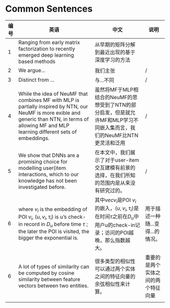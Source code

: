 # Common Sentences

|编号|英语|中文|说明|
|---|---|---|---|
|1|Ranging from early matrix factorization to recently emerged deep learning based methods|从早期的矩阵分解到最近出现的基于深度学习的方法||
|2|We argue...|我们主张|/|
|3|Distinct from ...|与...不同|/|
|4|While the idea of NeuMF that combines MF with MLP is partially inspired by NTN, our NeuMF is more  exible and generic than NTN, in terms of allowing MF and MLP learning different sets of embeddings.|虽然将MF于MLP相结合的NeuMF的思想受到了NTN的部分启发，但是就允许MF和MLP学习不同嵌入集而言，我们的NeuMF比NTN更灵活和泛用|/|
|5|We show that DNNs are a promising choice for modelling user{item interactions, which to our knowledge has not been investigated before.|在本文中，我们展示了对于user-item交互建模有前景的选择，在我们所知的范围内是从来没有研究过的。|/|
|6|where $v_i$ is the embedding of POI $v_i$, $(u,v_i,\tau_i)$ is u’s check-in record in $D_u$ before time $\tau$ ; the later the POI is visited, the bigger the exponential is.|其中$vec{v}_i$是POI $v_i$的嵌入，$(u,v_i,\tau_i)$是在时间$\tau$之前在$D_u$中用户u的check-in记录；访问的POI越晚，那么指数越大。|用于描述一种随...变得...的情况。|
|6|A lot of types of similarity can be computed by cosine similarity between feature vectors between two entities.|很多类型的相似性可以通过两个实体之间的特征向量的余弦相似性来计算。|重要的是两个实体之间的两个特征向量|
|||||
